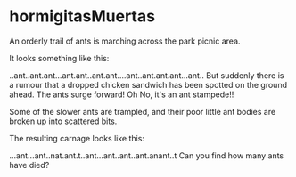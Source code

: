 # hormigitasMuertas

An orderly trail of ants is marching across the park picnic area.

It looks something like this:

..ant..ant.ant...ant.ant..ant.ant....ant..ant.ant.ant...ant..
But suddenly there is a rumour that a dropped chicken sandwich has been spotted on the ground ahead. The ants surge forward! Oh No, it's an ant stampede!!

Some of the slower ants are trampled, and their poor little ant bodies are broken up into scattered bits.

The resulting carnage looks like this:

...ant...ant..nat.ant.t..ant...ant..ant..ant.anant..t
Can you find how many ants have died?
